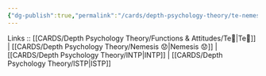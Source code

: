 ```yaml
---
{"dg-publish":true,"permalink":"/cards/depth-psychology-theory/te-nemesis/","noteIcon":"","created":"2023-01-05T12:03:55.668+01:00","updated":"2023-04-21T13:49:24.399+02:00"}
---
```


Links :: [[CARDS/Depth Psychology Theory/Functions & Attitudes/Te🏹\|Te🏹]] | [[CARDS/Depth Psychology Theory/Nemesis 😟\|Nemesis 😟]] | [[CARDS/Depth Psychology Theory/INTP\|INTP]] | [[CARDS/Depth Psychology Theory/ISTP\|ISTP]]
